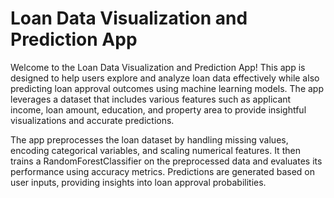 # Loan Data Visualization and Prediction App

Welcome to the Loan Data Visualization and Prediction App! This app is designed to help users explore and analyze loan data effectively while also predicting loan approval outcomes using machine learning models. The app leverages a dataset that includes various features such as applicant income, loan amount, education, and property area to provide insightful visualizations and accurate predictions.

The app preprocesses the loan dataset by handling missing values, encoding categorical variables, and scaling numerical features. It then trains a RandomForestClassifier on the preprocessed data and evaluates its performance using accuracy metrics. Predictions are generated based on user inputs, providing insights into loan approval probabilities.
